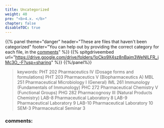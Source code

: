 ```yaml
---
title: Uncategorized
weight: 40
pre: "<b>4.x. </b>"
chapter: false
disableTOC: true
---
```


<style>iframe {min-height: 300px;}</style>

{{% panel 
theme="danger" 
header="These are files that haven't been categorized"
footer="You can help out by providing the correct category for each file, in the [comments](#comments)"
%}} 
{{% spitgdriveembed url="https://drive.google.com/drive/folders/1oCko9X4sz8nBajm3WeNILFR_jMc3O_-F?usp=sharing" %}}
{{%/panel%}}

> keywords:
> PHT 202 Pharmaceutics IV (Dosage forms and formulations) 
> PHT 203 Pharmaceutics V (Biopharmaceutics A) 
> MBL 251 Pharmaceutical Microbiology I (General) 
> IML 261 Immunology (Fundamentals of Immunology) 
> PHC 272 Pharmaceutical Chemistry V (Functional Groups) 
> PHG 282 Pharmacognosy III (Natural Products Chemistry) 
> LAB-8 Pharmaceutical Laboratory 8 
> LAB-9 Pharmaceutical Laboratory 9 
> LAB-10 Pharmaceutical Laboratory 10 
> SEM-3 Pharmaceutical Seminar 3 

### comments: